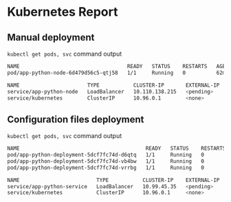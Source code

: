 # Kubernetes Report

## Manual deployment

`kubectl get pods, svc` command output

```bash
NAME                                   READY   STATUS    RESTARTS   AGE
pod/app-python-node-6d479d56c5-qtj58   1/1     Running   0          62m

NAME                      TYPE           CLUSTER-IP       EXTERNAL-IP   PORT(S)          AGE
service/app-python-node   LoadBalancer   10.110.138.215   <pending>     8080:31448/TCP   41m
service/kubernetes        ClusterIP      10.96.0.1        <none>        443/TCP          85m
```

## Configuration files deployment

`kubectl get pods, svc` command output

```bash
NAME                                         READY   STATUS    RESTARTS   AGE
pod/app-python-deployment-5dcf7fc74d-d6qtq   1/1     Running   0          103s
pod/app-python-deployment-5dcf7fc74d-vb4bw   1/1     Running   0          103s
pod/app-python-deployment-5dcf7fc74d-vrrbg   1/1     Running   0          103s

NAME                         TYPE           CLUSTER-IP    EXTERNAL-IP   PORT(S)          AGE
service/app-python-service   LoadBalancer   10.99.45.35   <pending>     5000:31590/TCP   3s
service/kubernetes           ClusterIP      10.96.0.1     <none>        443/TCP          10h
```
